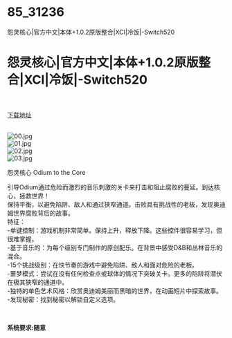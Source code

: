 # 85_31236
怨灵核心|官方中文|本体+1.0.2原版整合|XCI|冷饭|-Switch520
# 怨灵核心|官方中文|本体+1.0.2原版整合|XCI|冷饭|-Switch520
 <br/></br>
[下载地址](https://www.switch520.cc/article/31236 "下载地址")
<br/></br>

<p><img title="00.jpg" src="https://www.switch520.cc/muke_img/2022_05_14_e32054035078f.jpg" alt="00.jpg"><br>
<img title="01.jpg" src="https://www.switch520.cc/muke_img/2022_05_14_137a797fcdd4c.jpg" alt="01.jpg"><br>
<img title="02.jpg" src="https://www.switch520.cc/muke_img/2022_05_14_e982521ec8fe1.jpg" alt="02.jpg"><br>
<img title="03.jpg" src="https://www.switch520.cc/muke_img/2022_05_14_47a7be70f53cc.jpg" alt="03.jpg"></p>
<p>怨灵核心 Odium to the Core</p>
<p>引导Odium通过危险而激烈的音乐刺激的关卡来打击和阻止腐败的蔓延。到达核心，拯救世界！<br>
保持平衡，以避免陷阱、敌人和通过狭窄通道。击败具有挑战性的老板，发现奥迪姆世界腐败背后的故事。<br>
特征：<br>
-单键控制：游戏机制非常简单。保持上升，释放下降。这些控件很容易学习，但很难掌握。<br>
-基于音乐的：为每个级别专门制作的原创配乐。在背景中感受D&amp;B和丛林音乐的混合。<br>
-15个挑战级别：在快节奏的游戏中避免陷阱、敌人和面对危险的老板。<br>
-噩梦模式：尝试在没有任何检查点或球体的情况下突破关卡。更多的陷阱将潜伏在极其狭窄的通道中。<br>
-独特的单色艺术风格：欣赏奥迪姆美丽而黑暗的世界，在动画短片中探索故事。<br>
-发现秘密：找到秘密以解锁自定义选项。</p>
<p>&nbsp;</p>
<p><strong>系统要求:随意</strong></p>



<div id="gtx-trans" style="position: absolute; left: -10px; top: 1328px;">
<div class="gtx-trans-icon"></div>
</div>
<p></p> 

